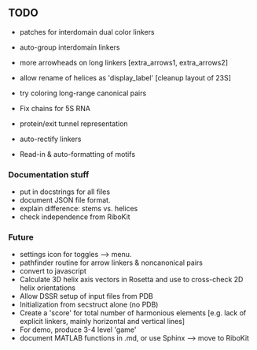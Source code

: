 ## TODO
* patches for interdomain dual color linkers
* auto-group interdomain linkers
* more arrowheads on long linkers [extra_arrows1, extra_arrows2]
* allow rename of helices as 'display_label' [cleanup layout of 23S]
* try coloring long-range canonical pairs
* Fix chains for 5S RNA
* protein/exit tunnel representation

* auto-rectify linkers
* Read-in & auto-formatting of motifs

### Documentation stuff
* put in docstrings for all files
* document JSON file format.
* explain difference: stems vs. helices
* check independence from RiboKit

### Future
* settings icon for toggles --> menu.
* pathfinder routine for arrow linkers & noncanonical pairs
* convert to javascript
* Calculate 3D helix axis vectors in Rosetta and use to cross-check 2D helix orientations
* Allow DSSR setup of input files from PDB
* Initialization from secstruct alone (no PDB)
* Create a 'score' for total number of harmonious elements [e.g. lack of explicit linkers, mainly horizontal and vertical lines]
* For demo, produce 3-4 level 'game' 
* document MATLAB functions in .md, or use Sphinx --> move to RiboKit

